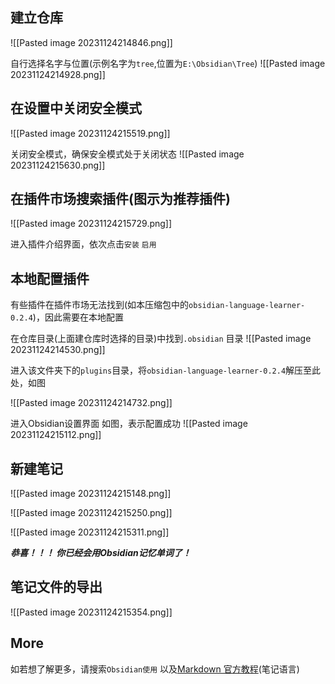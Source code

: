 
## 建立仓库

![[Pasted image 20231124214846.png]]

自行选择名字与位置(示例名字为`tree`,位置为`E:\Obsidian\Tree`)
![[Pasted image 20231124214928.png]]

## 在设置中关闭安全模式
![[Pasted image 20231124215519.png]]

关闭安全模式，确保安全模式处于关闭状态
![[Pasted image 20231124215630.png]]

## 在插件市场搜索插件(图示为推荐插件)

![[Pasted image 20231124215729.png]]

进入插件介绍界面，依次点击`安装`  `启用`

## 本地配置插件

有些插件在插件市场无法找到(如本压缩包中的`obsidian-language-learner-0.2.4`)，因此需要在本地配置


在仓库目录(上面建仓库时选择的目录)中找到`.obsidian` 目录
![[Pasted image 20231124214530.png]]

进入该文件夹下的`plugins`目录，将`obsidian-language-learner-0.2.4`解压至此处，如图


![[Pasted image 20231124214732.png]]

进入Obsidian设置界面 如图，表示配置成功
![[Pasted image 20231124215112.png]]


## 新建笔记
![[Pasted image 20231124215148.png]]

![[Pasted image 20231124215250.png]]

![[Pasted image 20231124215311.png]]

***恭喜！！！ 你已经会用Obsidian记忆单词了！***

## 笔记文件的导出

![[Pasted image 20231124215354.png]]


## More

如若想了解更多，请搜索`Obsidian使用` 以及[Markdown 官方教程](https://markdown.com.cn/basic-syntax/#Popover19-toggle:~:text=Markdown%20%E5%AE%98%E6%96%B9%E6%95%99%E7%A8%8B)(笔记语言)

